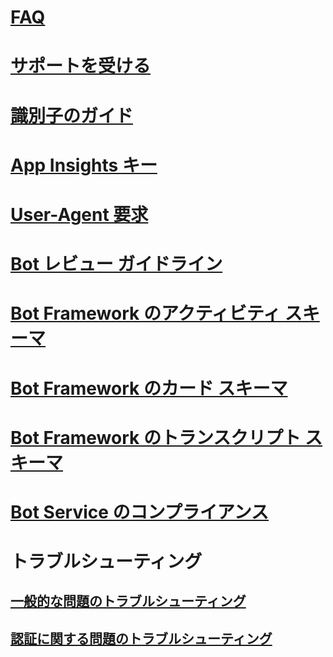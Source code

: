 # [FAQ](../bot-service-resources-bot-framework-faq.md)
# [サポートを受ける](../bot-service-resources-links-help.md)
# [識別子のガイド](../bot-service-resources-identifiers-guide.md)
# [App Insights キー](../bot-service-resources-app-insights-keys.md)
# [User-Agent 要求](../bot-service-resources-user-agent.md)
# [Bot レビュー ガイドライン](../bot-service-review-guidelines.md)
# [Bot Framework のアクティビティ スキーマ](https://github.com/Microsoft/BotBuilder/blob/hub/specs/botframework-activity/botframework-activity.md)
# [Bot Framework のカード スキーマ](https://github.com/Microsoft/BotBuilder/blob/hub/specs/botframework-activity/botframework-cards.md)
# [Bot Framework のトランスクリプト スキーマ](https://github.com/Microsoft/BotBuilder/blob/hub/specs/transcript/transcript.md)
# [Bot Service のコンプライアンス](../v4sdk/bot-service-compliance.md)
# トラブルシューティング
## [一般的な問題のトラブルシューティング](../bot-service-troubleshoot-general-problems.md)
## [認証に関する問題のトラブルシューティング](../bot-service-troubleshoot-authentication-problems.md)
